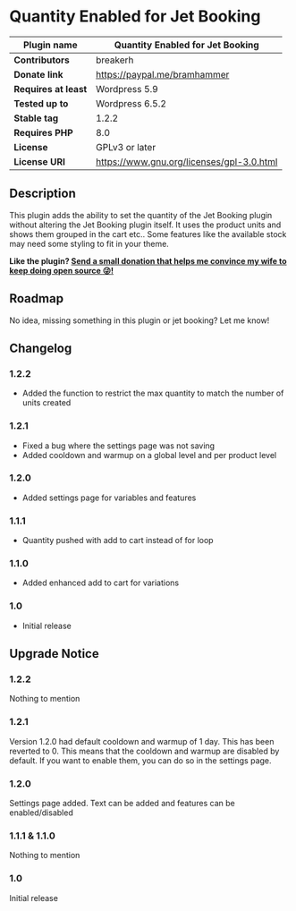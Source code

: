 # Quantity Enabled for Jet Booking

| **Plugin name**       | Quantity Enabled for Jet Booking          |
|-----------------------|-------------------------------------------|
| **Contributors**      | breakerh                                  |
| **Donate link**       | https://paypal.me/bramhammer              |
| **Requires at least** | Wordpress 5.9                             |
| **Tested up to**      | Wordpress 6.5.2                           |
| **Stable tag**        | 1.2.2                                     |
| **Requires PHP**      | 8.0                                       |
| **License**           | GPLv3 or later                            |
| **License URI**       | https://www.gnu.org/licenses/gpl-3.0.html |

## Description

This plugin adds the ability to set the quantity of the Jet Booking plugin without altering the Jet Booking plugin itself.
It uses the product units and shows them grouped in the cart etc..
Some features like the available stock may need some styling to fit in your theme.

**Like the plugin? [Send a small donation that helps me convince my wife to keep doing open source :stuck_out_tongue_winking_eye:!](https://paypal.me/bramhammer)**

## Roadmap

No idea, missing something in this plugin or jet booking? Let me know!

## Changelog

### 1.2.2
* Added the function to restrict the max quantity to match the number of units created

### 1.2.1
* Fixed a bug where the settings page was not saving
* Added cooldown and warmup on a global level and per product level

### 1.2.0
* Added settings page for variables and features

### 1.1.1
* Quantity pushed with add to cart instead of for loop

### 1.1.0
* Added enhanced add to cart for variations

### 1.0
* Initial release

## Upgrade Notice

### 1.2.2
Nothing to mention

### 1.2.1
Version 1.2.0 had default cooldown and warmup of 1 day. This has been reverted to 0. This means that the cooldown and warmup are disabled by default. If you want to enable them, you can do so in the settings page. 

### 1.2.0
Settings page added. Text can be added and features can be enabled/disabled

### 1.1.1 & 1.1.0
Nothing to mention

### 1.0
Initial release
